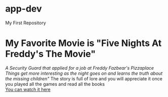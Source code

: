 # app-dev
My First Repository

# My Favorite Movie is "Five Nights At Freddy's The Movie"
*A Security Guard that applied for a job at Freddy Fazbear's Pizzaplace
Things get more interesting as the night goes on and learns the truth about the missing children"*
The story is full of lore and you will appreciate it once you played all the games and read all the books  
[You can watch it here](https://heymovies.to/movie/watch-five-nights-at-freddys-1zn2m/1-1)
